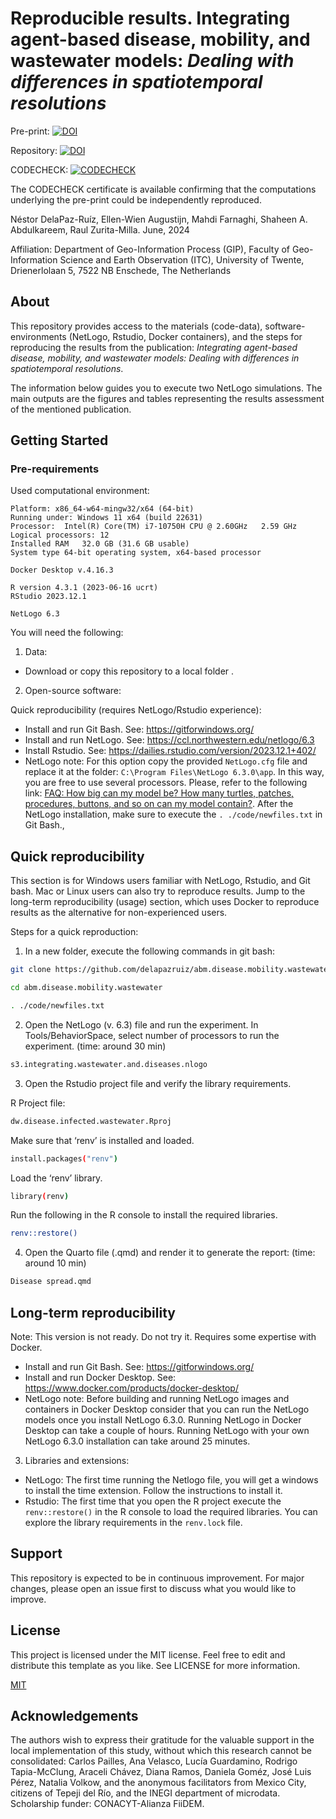 

**Reproducible results. Integrating agent-based disease, mobility, and wastewater models:** 
*Dealing with differences in spatiotemporal resolutions*
================ 

Pre-print: [![DOI](https://zenodo.org/badge/DOI/10.5281/zenodo.13734819.svg)](https://doi.org/10.5281/zenodo.13734819)

Repository: [![DOI](https://zenodo.org/badge/DOI/10.5281/zenodo.13734543.svg)](https://doi.org/10.5281/zenodo.13734543)

CODECHECK: [![CODECHECK](https://codecheck.org.uk/img/codeworks-badge.svg)](https://doi.org/10.17605/OSF.IO/6NGYC)

The CODECHECK certificate is available confirming that the computations underlying the pre-print could be independently reproduced.

Néstor DelaPaz-Ruíz, Ellen-Wien Augustijn, Mahdi Farnaghi, Shaheen A. Abdulkareem, Raul Zurita-Milla. June, 2024

Affiliation: Department of Geo-Information Process (GIP), Faculty of
Geo-Information Science and Earth Observation (ITC), University of
Twente, Drienerlolaan 5, 7522 NB Enschede, The Netherlands

## About

This repository provides access to the materials (code-data),
software-environments (NetLogo, Rstudio, Docker containers), and the
steps for reproducing the results from the publication: *Integrating
agent-based disease, mobility, and wastewater models: Dealing with
differences in spatiotemporal resolutions*.

The information below guides you to execute two NetLogo simulations. The
main outputs are the figures and tables representing the results
assessment of the mentioned publication.

## Getting Started

### Pre-requirements

Used computational environment:

    Platform: x86_64-w64-mingw32/x64 (64-bit) 
    Running under: Windows 11 x64 (build 22631)
    Processor:  Intel(R) Core(TM) i7-10750H CPU @ 2.60GHz   2.59 GHz
    Logical processors: 12 
    Installed RAM   32.0 GB (31.6 GB usable)
    System type 64-bit operating system, x64-based processor

    Docker Desktop v.4.16.3

    R version 4.3.1 (2023-06-16 ucrt)
    RStudio 2023.12.1

    NetLogo 6.3

You will need the following:

1.  Data:

-   Download or copy this repository to a local folder .

2.  Open-source software:

Quick reproducibility (requires NetLogo/Rstudio experience):

-   Install and run Git Bash. See: <https://gitforwindows.org/>
-   Install and run NetLogo. See:
    <https://ccl.northwestern.edu/netlogo/6.3>
-   Install Rstudio. See:
    <https://dailies.rstudio.com/version/2023.12.1+402/>
-   NetLogo note: For this option copy the provided `NetLogo.cfg` file
    and replace it at the folder: `C:\Program Files\NetLogo 6.3.0\app`.
    In this way, you are free to use several processors. Please, refer
    to the following link: [FAQ: How big can my model be? How many
    turtles, patches, procedures, buttons, and so on can my model
    contain?](http://ccl.northwestern.edu/netlogo/docs/faq.html#how-big-can-my-model-be-how-many-turtles-patches-procedures-buttons-and-so-on-can-my-model-contain).
    After the NetLogo installation, make sure to execute the
    `. ./code/newfiles.txt` in Git Bash.,

## Quick reproducibility

This section is for Windows users familiar with NetLogo, Rstudio, and
Git bash. Mac or Linux users can also try to reproduce results. Jump to
the long-term reproducibility (usage) section, which uses Docker to
reproduce results as the alternative for non-experienced users.

Steps for a quick reproduction:

1.  In a new folder, execute the following commands in git bash:

``` bash
git clone https://github.com/delapazruiz/abm.disease.mobility.wastewater.git
```

``` bash
cd abm.disease.mobility.wastewater
```

``` bash
. ./code/newfiles.txt
```

2.  Open the NetLogo (v. 6.3) file and run the experiment. In
    Tools/BehaviorSpace, select number of processors to run the
    experiment. (time: around 30 min)

``` bash
s3.integrating.wastewater.and.diseases.nlogo
```

3.  Open the Rstudio project file and verify the library requirements.

R Project file:

``` bash
dw.disease.infected.wastewater.Rproj
```

Make sure that ‘renv’ is installed and loaded.

``` bash
install.packages("renv")
```

Load the ‘renv’ library.

``` bash
library(renv)
```

Run the following in the R console to install the required libraries.

``` bash
renv::restore()
```

4.  Open the Quarto file (.qmd) and render it to generate the report:
    (time: around 10 min)

``` bash
Disease spread.qmd
```

## Long-term reproducibility 

Note: This version is not ready. Do not try it. Requires some expertise with
Docker.

-   Install and run Git Bash. See: <https://gitforwindows.org/>
-   Install and run Docker Desktop. See:
    <https://www.docker.com/products/docker-desktop/>
-   NetLogo note: Before building and running NetLogo images and
    containers in Docker Desktop consider that you can run the NetLogo
    models once you install NetLogo 6.3.0. Running NetLogo in Docker
    Desktop can take a couple of hours. Running NetLogo with your own
    NetLogo 6.3.0 installation can take around 25 minutes.

3.  Libraries and extensions:

-   NetLogo: The first time running the Netlogo file, you will get a
    windows to install the time extension. Follow the instructions to
    install it.
-   Rstudio: The first time that you open the R project execute the
    `renv::restore()` in the R console to load the required libraries.
    You can explore the library requirements in the `renv.lock` file.

## Support

This repository is expected to be in continuous improvement. For major
changes, please open an issue first to discuss what you would like to
improve.

## License

This project is licensed under the MIT license. Feel free to edit and
distribute this template as you like. See LICENSE for more information.

[MIT](https://choosealicense.com/licenses/mit/)

## Acknowledgements

The authors wish to express their gratitude for the valuable support in
the local implementation of this study, without which this research
cannot be consolidated: Carlos Pailles, Ana Velasco, Lucía Guardamino,
Rodrigo Tapia-McClung, Araceli Chávez, Diana Ramos, Daniela Goméz, José
Luis Pérez, Natalia Volkow, and the anonymous facilitators from Mexico
City, citizens of Tepeji del Río, and the INEGI department of microdata.
Scholarship funder: CONACYT-Alianza FiiDEM.
